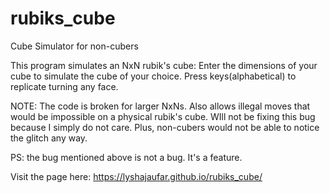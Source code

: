 # rubiks_cube

Cube Simulator for non-cubers

This program simulates an NxN rubik's cube:
    Enter the dimensions of your cube to simulate the cube of your choice.
    Press keys(alphabetical) to replicate turning any face.
    
   
NOTE: The code is broken for larger NxNs. Also allows illegal moves that would be impossible on a physical rubik's cube.
WIll not be fixing this bug because I simply do not care. Plus, non-cubers would not be able to notice the glitch any way.

PS: the bug mentioned above is not a bug. It's a feature.

Visit the page here:
https://lyshajaufar.github.io/rubiks_cube/
